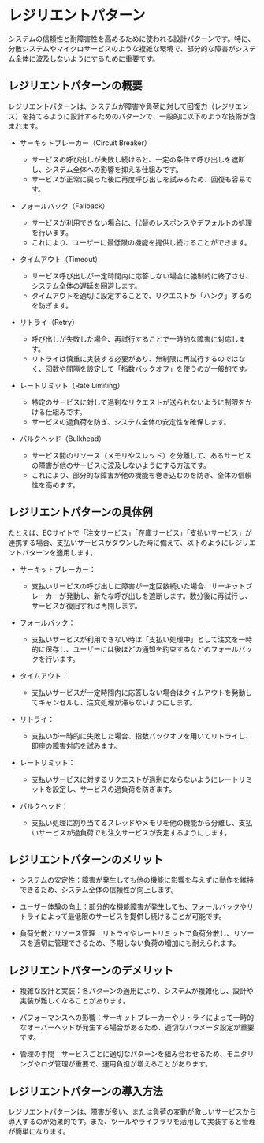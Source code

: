 # レジリエントパターン

システムの信頼性と耐障害性を高めるために使われる設計パターンです。特に、分散システムやマイクロサービスのような複雑な環境で、部分的な障害がシステム全体に波及しないようにするために重要です。

## レジリエントパターンの概要

レジリエントパターンは、システムが障害や負荷に対して回復力（レジリエンス）を持てるように設計するためのパターンで、一般的に以下のような技術が含まれます。

- サーキットブレーカー（Circuit Breaker）
  - サービスの呼び出しが失敗し続けると、一定の条件で呼び出しを遮断し、システム全体への影響を抑える仕組みです。
  - サービスが正常に戻った後に再度呼び出しを試みるため、回復も容易です。

- フォールバック（Fallback）
  - サービスが利用できない場合に、代替のレスポンスやデフォルトの処理を行います。
  - これにより、ユーザーに最低限の機能を提供し続けることができます。

- タイムアウト（Timeout）
  - サービス呼び出しが一定時間内に応答しない場合に強制的に終了させ、システム全体の遅延を回避します。
  - タイムアウトを適切に設定することで、リクエストが「ハング」するのを防ぎます。

- リトライ（Retry）
  - 呼び出しが失敗した場合、再試行することで一時的な障害に対応します。
  - リトライは慎重に実装する必要があり、無制限に再試行するのではなく、回数や間隔を設定して「指数バックオフ」を使うのが一般的です。

- レートリミット（Rate Limiting）
  - 特定のサービスに対して過剰なリクエストが送られないように制限をかける仕組みです。
  - サービスの過負荷を防ぎ、システム全体の安定性を確保します。

- バルクヘッド（Bulkhead）
  - サービス間のリソース（メモリやスレッド）を分離して、あるサービスの障害が他のサービスに波及しないようにする方法です。
  - これにより、部分的な障害が他の機能を巻き込むのを防ぎ、全体の信頼性を高めます。

## レジリエントパターンの具体例

たとえば、ECサイトで「注文サービス」「在庫サービス」「支払いサービス」が連携する場合、支払いサービスがダウンした時に備えて、以下のようにレジリエントパターンを適用します。

- サーキットブレーカー：
  - 支払いサービスの呼び出しに障害が一定回数続いた場合、サーキットブレーカーが発動し、新たな呼び出しを遮断します。数分後に再試行し、サービスが復旧すれば再開します。

- フォールバック：
  - 支払いサービスが利用できない時は「支払い処理中」として注文を一時的に保存し、ユーザーには後ほどの通知を約束するなどのフォールバックを行います。

- タイムアウト：
  - 支払いサービスが一定時間内に応答しない場合はタイムアウトを発動してキャンセルし、注文処理が滞らないようにします。

- リトライ：
  - 支払いが一時的に失敗した場合、指数バックオフを用いてリトライし、即座の障害対応を試みます。

- レートリミット：
  - 支払いサービスに対するリクエストが過剰にならないようにレートリミットを設定し、サービスの過負荷を防ぎます。

- バルクヘッド：
  - 支払い処理に割り当てるスレッドやメモリを他の機能から分離し、支払いサービスが過負荷でも注文サービスが安定するようにします。

## レジリエントパターンのメリット

- システムの安定性：障害が発生しても他の機能に影響を与えずに動作を維持できるため、システム全体の信頼性が向上します。

- ユーザー体験の向上：部分的な機能障害が発生しても、フォールバックやリトライによって最低限のサービスを提供し続けることが可能です。

- 負荷分散とリソース管理：リトライやレートリミットで負荷分散し、リソースを適切に管理できるため、予期しない負荷の増加にも耐えられます。

## レジリエントパターンのデメリット

- 複雑な設計と実装：各パターンの適用により、システムが複雑化し、設計や実装が難しくなることがあります。

- パフォーマンスへの影響：サーキットブレーカーやリトライによって一時的なオーバーヘッドが発生する場合があるため、適切なパラメータ設定が重要です。

- 管理の手間：サービスごとに適切なパターンを組み合わせるため、モニタリングやログ管理が重要で、運用負担が増えることがあります。

## レジリエントパターンの導入方法

レジリエントパターンは、障害が多い、または負荷の変動が激しいサービスから導入するのが効果的です。また、ツールやライブラリを活用して実装すると管理が簡単になります。
